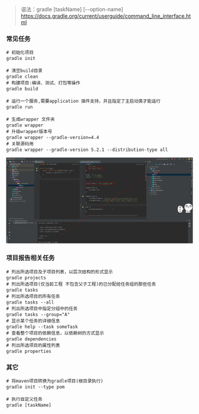 > 语法：gradle [taskName] [--option-name]
> https://docs.gradle.org/current/userguide/command_line_interface.html

### 常见任务

```shell
# 初始化项目
gradle init

# 清空build目录
gradle clean
# 构建项目:编译、测试、打包等操作
gradle build

# 运行一个服务,需要application 插件支持，并且指定了主启动类才能运行
gradle run

# 生成wrapper 文件夹
gradle wrapper
# 升级wrapper版本号
gradle wrapper --gradle-version=4.4
# 关联源码用
gradle wrapper --gradle-version 5.2.1 --distribution-type all
```

![gradle-application-run.png](images/gradle-application-run.png)

### 项目报告相关任务

```shell
# 列出所选项目及子项目列表，以层次结构的形式显示
gradle projects
# 列出所选项目(仅当前工程 不包含父子工程)的已分配给任务组的那些任务
gradle tasks
# 列出所选项目的所有任务
gradle tasks --all
# 列出所选项目中指定分组中的任务
gradle tasks --group="A"
# 显示某个任务的详细信息
gradle help --task someTask
# 查看整个项目的依赖信息，以依赖树的方式显示
gradle dependencies
# 列出所选项目的属性列表
gradle properties
```

### 其它

```shell
# 将maven项目转换为gradle项目(根目录执行)
gradle init --type pom

# 执行自定义任务
gradle [taskName]
```